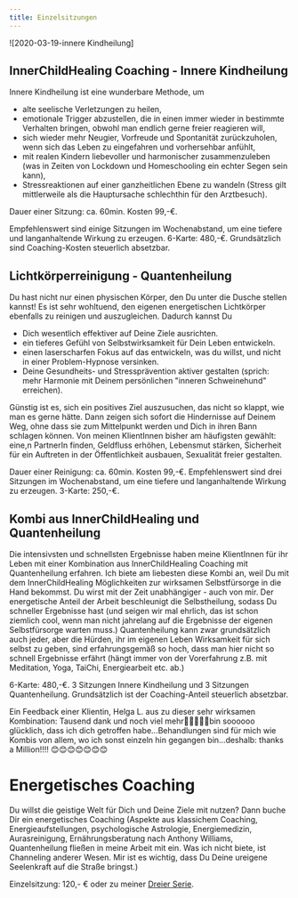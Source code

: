 ```yaml
---
title: Einzelsitzungen 
---
```


![2020-03-19-innere Kindheilung]

## InnerChildHealing Coaching - Innere Kindheilung
Innere Kindheilung ist eine wunderbare Methode, um 
- alte seelische Verletzungen zu heilen,
- emotionale Trigger abzustellen, die in einen immer wieder in bestimmte Verhalten bringen, obwohl man endlich gerne freier reagieren will, 
- sich wieder mehr Neugier, Vorfreude und Spontanität zurückzuholen, wenn sich das Leben zu eingefahren und vorhersehbar anfühlt,
- mit realen Kindern liebevoller und harmonischer zusammenzuleben (was in Zeiten von Lockdown und Homeschooling ein echter Segen sein kann),  
- Stressreaktionen auf einer ganzheitlichen Ebene zu wandeln (Stress gilt mittlerweile als die Hauptursache schlechthin für den Arztbesuch).

Dauer einer Sitzung: ca. 60min. Kosten 99,-€. 

Empfehlenswert sind einige Sitzungen im Wochenabstand, um eine tiefere und langanhaltende Wirkung zu erzeugen. 6-Karte: 480,-€. Grundsätzlich sind Coaching-Kosten steuerlich absetzbar. 

## Lichtkörperreinigung - Quantenheilung
Du hast nicht nur einen physischen Körper, den Du unter die Dusche stellen kannst! Es ist sehr wohltuend, den eigenen energetischen Lichtkörper ebenfalls zu reinigen und auszugleichen. Dadurch kannst Du 
- Dich wesentlich effektiver auf Deine Ziele ausrichten.
- ein tieferes Gefühl von Selbstwirksamkeit für Dein Leben entwickeln. 
- einen laserscharfen Fokus auf das entwickeln, was du willst, und nicht in einer Problem-Hypnose versinken. 
- Deine Gesundheits- und Stressprävention aktiver gestalten (sprich: mehr Harmonie mit Deinem persönlichen "inneren Schweinehund" erreichen). 

Günstig ist es, sich ein positives Ziel auszusuchen, das nicht so klappt, wie man es gerne hätte. Dann zeigen sich sofort die Hindernisse auf Deinem Weg, ohne dass sie zum Mittelpunkt werden und Dich in ihren Bann schlagen können. Von meinen KlientInnen bisher am häufigsten gewählt: eine,n PartnerIn finden, Geldfluss erhöhen, Lebensmut stärken, Sicherheit für ein Auftreten in der Öffentlichkeit ausbauen, Sexualität freier gestalten. 

Dauer einer Reinigung: ca. 60min. Kosten 99,-€. Empfehlenswert sind drei Sitzungen im Wochenabstand, um eine tiefere und langanhaltende Wirkung zu erzeugen. 3-Karte: 250,-€. 

## Kombi aus InnerChildHealing und Quantenheilung
Die intensivsten und schnellsten Ergebnisse haben meine KlientInnen für ihr Leben mit einer Kombination aus InnerChildHealing Coaching mit Quantenheilung erfahren. Ich biete am liebesten diese Kombi an, weil Du mit dem InnerChildHealing Möglichkeiten zur wirksamen Selbstfürsorge in die Hand bekommst. Du wirst mit der Zeit unabhängiger - auch von mir. Der energetische Anteil der Arbeit beschleunigt die Selbstheilung, sodass Du schneller Ergebnisse hast (und seigen wir mal ehrlich, das ist schon ziemlich cool, wenn man nicht jahrelang auf die Ergebnisse der eigenen Selbstfürsorge warten muss.) Quantenheilung kann zwar grundsätzlich auch jeder, aber die Hürden, ihr im eigenen Leben Wirksamkeit für sich selbst zu geben, sind erfahrungsgemäß so hoch, dass man hier nicht so schnell Ergebnisse erfährt (hängt immer von der Vorerfahrung z.B. mit Meditation, Yoga, TaiChi, Energiearbeit etc. ab.)

6-Karte: 480,-€. 3 Sitzungen Innere Kindheilung und 3 Sitzungen Quantenheilung. 
Grundsätzlich ist der Coaching-Anteil steuerlich absetzbar.


Ein Feedback einer Klientin, Helga L. aus zu dieser sehr wirksamen Kombination: 
Tausend dank und noch viel mehr🙏🙏🙏🙏🙏bin soooooo glücklich, dass ich dich getroffen habe...Behandlungen sind für mich wie Kombis von allem, wo ich sonst einzeln hin gegangen bin...deshalb: thanks a Million!!!! 😊😊😊😊😊😊😊

# Energetisches Coaching 
Du willst die geistige Welt für Dich und Deine Ziele mit nutzen? Dann buche Dir ein energetisches Coaching (Aspekte aus klassichem Coaching, Energieaufstellungen, psychologische Astrologie, Energiemedizin, Aurasreinigung, Ernährungsberatung nach Anthony Williams, Quantenheilung fließen in meine Arbeit mit ein. Was ich nicht biete, ist Channeling anderer Wesen. Mir ist es wichtig, dass Du Deine ureigene Seelenkraft auf die Straße bringst.) 

Einzelsitzung: 120,- € oder zu meiner [Dreier Serie](/2020/09/17/Coaching-die-magische-drei.html). 








